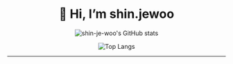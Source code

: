 <div align=center><h1>👋 Hi, I’m shin.jewoo </h1></div>

<div align=center>

![shin-je-woo's GitHub stats](https://github-readme-stats.vercel.app/api?username=shin-je-woo&show_icons=true&theme=onedark) 

![Top Langs](https://github-readme-stats.vercel.app/api/top-langs/?username=shin-je-woo&layout=compact&theme=onedark)


<hr>

</div>
